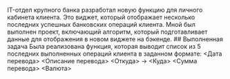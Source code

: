 IT-отдел крупного банка разработал новую функцию для личного кабинета клиента. Это виджет, который отображает несколько последних успешных банковских операций клиента. Мной был выполнен проект, включающий алгоритм, который подготавливает данные для отображения в новом виджете на бэкенде. ## Выполненная задача Была реализована функция, которая выводит список из 5 последних выполненных операций клиента в заданном формате: <Дата перевода> <Описание перевода> <Откуда> -> <Куда> <Сумма перевода> <Валюта>